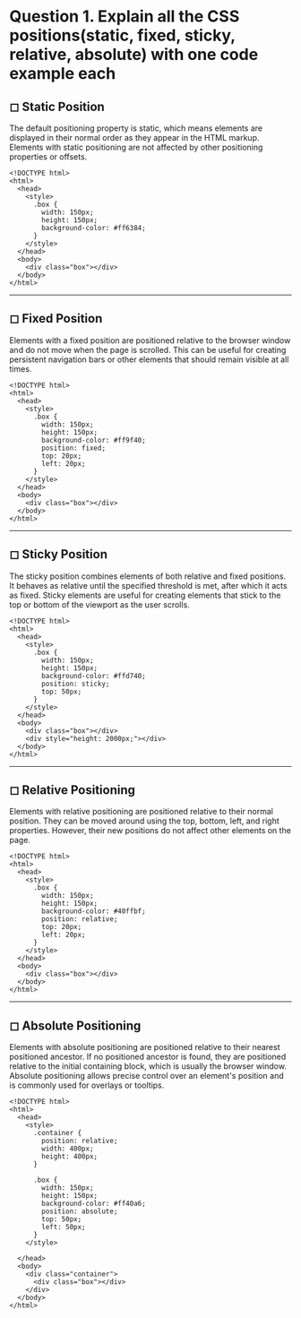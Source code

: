 # Question 1. Explain all the CSS positions(static, fixed, sticky, relative, absolute) with one code example each

## ◻ Static Position

The default positioning property is static, which means elements are displayed in their normal order as they appear in the HTML markup. Elements with static positioning are not affected by other positioning properties or offsets.

```
<!DOCTYPE html>
<html>
  <head>
    <style>
      .box {
        width: 150px;
        height: 150px;
        background-color: #ff6384;
      }
    </style>
  </head>
  <body>
    <div class="box"></div>
  </body>
</html>
```

---

## ◻ Fixed Position

Elements with a fixed position are positioned relative to the browser window and do not move when the page is scrolled. This can be useful for creating persistent navigation bars or other elements that should remain visible at all times.

```
<!DOCTYPE html>
<html>
  <head>
    <style>
      .box {
        width: 150px;
        height: 150px;
        background-color: #ff9f40;
        position: fixed;
        top: 20px;
        left: 20px;
      }
    </style>
  </head>
  <body>
    <div class="box"></div>
  </body>
</html>

```

---

## ◻ Sticky Position

The sticky position combines elements of both relative and fixed positions. It behaves as relative until the specified threshold is met, after which it acts as fixed. Sticky elements are useful for creating elements that stick to the top or bottom of the viewport as the user scrolls.

```
<!DOCTYPE html>
<html>
  <head>
    <style>
      .box {
        width: 150px;
        height: 150px;
        background-color: #ffd740;
        position: sticky;
        top: 50px;
      }
    </style>
  </head>
  <body>
    <div class="box"></div>
    <div style="height: 2000px;"></div>
  </body>
</html>
```

---

## ◻ Relative Positioning

Elements with relative positioning are positioned relative to their normal position. They can be moved around using the top, bottom, left, and right properties. However, their new positions do not affect other elements on the page.

```
<!DOCTYPE html>
<html>
  <head>
    <style>
      .box {
        width: 150px;
        height: 150px;
        background-color: #40ffbf;
        position: relative;
        top: 20px;
        left: 20px;
      }
    </style>
  </head>
  <body>
    <div class="box"></div>
  </body>
</html>
```

---

## ◻ Absolute Positioning

Elements with absolute positioning are positioned relative to their nearest positioned ancestor. If no positioned ancestor is found, they are positioned relative to the initial containing block, which is usually the browser window. Absolute positioning allows precise control over an element's position and is commonly used for overlays or tooltips.

```
<!DOCTYPE html>
<html>
  <head>
    <style>
      .container {
        position: relative;
        width: 400px;
        height: 400px;
      }

      .box {
        width: 150px;
        height: 150px;
        background-color: #ff40a6;
        position: absolute;
        top: 50px;
        left: 50px;
      }
    </style>

  </head>
  <body>
    <div class="container">
      <div class="box"></div>
    </div>
  </body>
</html>
```
